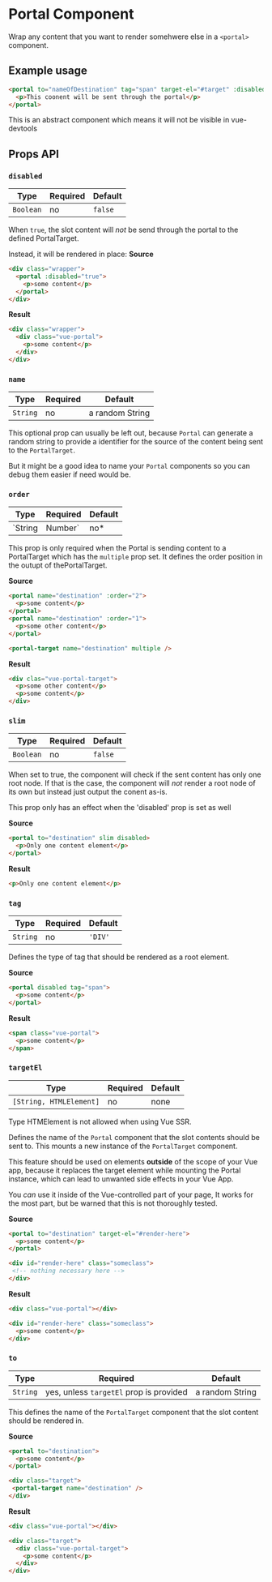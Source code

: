 # Portal Component

Wrap any content that you want to render somehwere else in a `<portal>` component.

## Example usage

```html
<portal to="nameOfDestination" tag="span" target-el="#target" :disabled="isDisabled">
  <p>This coonent will be sent through the portal</p>
</portal>
```

<p class="info">This is an abstract component which means it will not be visible in vue-devtools</p>

## Props API

### `disabled`

|Type|Required|Default|
|----|--------|-------|
|`Boolean`|no|`false`|

When `true`, the slot content will *not* be send through the portal to the defined PortalTarget.

Instead, it will be rendered in place:
**Source**
```html
<div class="wrapper">
  <portal :disabled="true">
    <p>some content</p>
  </portal>
</div>
```
**Result**
```html
<div class="wrapper">
  <div class="vue-portal">
    <p>some content</p>
  </div>
</div>
```

### `name`

|Type|Required|Default|
|----|--------|-------|
|`String`|no|a random String|

This optional prop can usually be left out, because `Portal` can generate a random string to provide a identifier for the source of the content being sent to the `PortalTarget`.

But it might be a good idea to name your `Portal` components so you can debug them easier if need would be.

### `order`

|Type|Required|Default|
|----|--------|-------|
|`String|Number`|no*|a random String|

This prop is only required when the Portal is sending content to a PortalTarget which has the `multiple` prop set. It defines the order position in the outupt of thePortalTarget.

**Source**
```html
<portal name="destination" :order="2">
  <p>some content</p>
</portal>
<portal name="destination" :order="1">
  <p>some other content</p>
</portal>

<portal-target name="destination" multiple />
```

**Result**
```html
<div clas="vue-portal-target">
  <p>some other content</p>
  <p>some content</p>
</div>
```


### `slim`

|Type|Required|Default|
|----|--------|-------|
|`Boolean`|no|`false`|

When set to true, the component will check if the sent content has only one root node. If that is the case, the component will *not* render a root node of its own but instead just output the conent as-is.

<p class="warning">This prop only has an effect when the 'disabled' prop is set as well</p>

**Source**
```html
<portal to="destination" slim disabled>
  <p>Only one content element</p>
</portal>
```
**Result**
```html
<p>Only one content element</p>
```

### `tag`

|Type|Required|Default|
|----|--------|-------|
|`String`|no|`'DIV'`|

Defines the type of tag that should be rendered as a root element.

**Source**
```html
<portal disabled tag="span">
  <p>some content</p>
</portal>
```
**Result**
```html
<span class="vue-portal">
  <p>some content</p>
</span>
```

### `targetEl`

|Type|Required|Default|
|----|--------|-------|
|`[String, HTMLElement]`|no|none|

<p class="info">
  Type HTMElement is not allowed when using Vue SSR.
</p>

Defines the name of the `Portal` component that the slot contents should be sent to. This mounts a new instance of the
`PortalTarget` component.

<p class="warning">
  This feature should be used on elements <strong>outside</strong> of the scope of your Vue app,
  because it replaces the target element while mounting the Portal instance, which can lead to unwanted
  side effects in your Vue App.

  You *can* use it inside of the Vue-controlled part of your page, It works for the most part, but be warned that this is not thoroughly tested.
</p>

**Source**
```html
<portal to="destination" target-el="#render-here">
  <p>some content</p>
</portal>

<div id="render-here" class="someclass">
 <!-- nothing necessary here -->
</div>

```
**Result**
```html
<div class="vue-portal"></div>

<div id="render-here" class="someclass">
  <p>some content</p>
</div>

```

### `to`
|Type|Required|Default|
|----|--------|-------|
|`String`|yes, unless `targetEl` prop is provided|a random String|

This defines the name of the `PortalTarget` component that the slot content should be rendered in.

**Source**
```html
<portal to="destination">
  <p>some content</p>
</portal>

<div class="target">
 <portal-target name="destination" />
</div>

```
**Result**
```html
<div class="vue-portal"></div>

<div class="target">
  <div class="vue-portal-target">
    <p>some content</p>
  </div>
</div>
```
